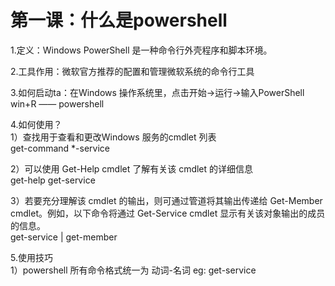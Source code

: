 # 第一课：什么是powershell
1.定义：Windows PowerShell 是一种命令行外壳程序和脚本环境。

2.工具作用：微软官方推荐的配置和管理微软系统的命令行工具  

3.如何启动ta：在Windows 操作系统里，点击开始->运行->输入PowerShell  
win+R ——  powershell 

4.如何使用？  
1）查找用于查看和更改Windows 服务的cmdlet 列表  
get-command *-service  

2）可以使用 Get-Help cmdlet 了解有关该 cmdlet 的详细信息  
get-help get-service  

3）若要充分理解该 cmdlet 的输出，则可通过管道将其输出传递给 Get-Member cmdlet。例如，以下命令将通过 Get-Service cmdlet 显示有关该对象输出的成员的信息。  
get-service | get-member

5.使用技巧  
1）powershell 所有命令格式统一为 动词-名词 eg: get-service
